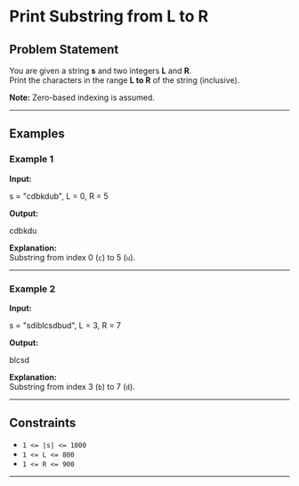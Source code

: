 # Print Substring from L to R

## Problem Statement
You are given a string **s** and two integers **L** and **R**.  
Print the characters in the range **L to R** of the string (inclusive).  

**Note:** Zero-based indexing is assumed.

---

## Examples

### Example 1
**Input:**  

s = "cdbkdub", L = 0, R = 5

**Output:**  

cdbkdu

**Explanation:**  
Substring from index 0 (`c`) to 5 (`u`).

---

### Example 2
**Input:**  

s = "sdiblcsdbud", L = 3, R = 7

**Output:**  

blcsd

**Explanation:**  
Substring from index 3 (`b`) to 7 (`d`).

---

## Constraints
- `1 <= |s| <= 1000`  
- `1 <= L <= 800`  
- `1 <= R <= 900`

---

